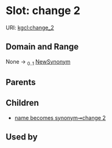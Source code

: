 
# Slot: change 2




URI: [kgcl:change_2](http://w3id.org/kgcl_schema/change_2)


## Domain and Range

None &#8594;  <sub>0..1</sub> [NewSynonym](NewSynonym.md)

## Parents


## Children

 *  [name becomes synonym➞change 2](name_becomes_synonym_change_2.md)

## Used by

